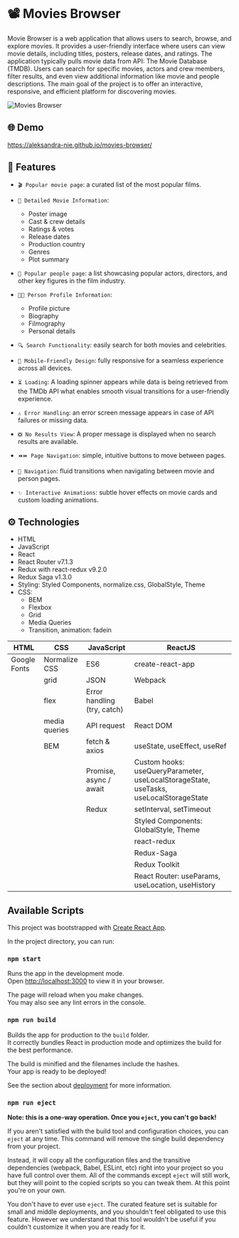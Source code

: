 # 📽 Movies Browser 

Movie Browser is a web application that allows users to search, browse, and explore movies. It provides a user-friendly interface where users can view movie details, including titles, posters, release dates, and ratings. The application typically pulls movie data from API: The Movie Database (TMDB). Users can search for specific movies, actors and crew members, filter results, and even view additional information like movie and people descriptions. The main goal of the project is to offer an interactive, responsive, and efficient platform for discovering movies.

![Movies Browser](https://github.com/Aleksandra-Nie/movies-browser/blob/main/public/moviesbrowser.gif)

## 🌐 Demo

https://aleksandra-nie.github.io/movies-browser/

## 📝 Features

- `🎬 Popular movie page`: a curated list of the most popular films.

- `🎥 Detailed Movie Information`:
  - Poster image
  - Cast & crew details
  - Ratings & votes
  - Release dates
  - Production country
  - Genres
  - Plot summary

- `🌟 Popular people page`: a list showcasing popular actors, directors, and other key figures in the film industry.

- `🧑‍🎤 Person Profile Information`:
  - Profile picture
  - Biography
  - Filmography
  - Personal details

- `🔍 Search Functionality`: easily search for both movies and celebrities.
  
- `📱 Mobile-Friendly Design`: fully responsive for a seamless experience across all devices.

- `⏳ Loading`: A loading spinner appears while data is being retrieved from the TMDb API what enables smooth visual transitions for a user-friendly experience.
  
- `⚠️ Error Handling`: an error screen message appears in case of API failures or missing data.
- `❎ No Results View`: A proper message is displayed when no search results are available.
- `⏪⏩ Page Navigation`: simple, intuitive buttons to move between pages.

- `🔄 Navigation`: fluid transitions when navigating between movie and person pages.

- `✨ Interactive Animations`: subtle hover effects on movie cards and custom loading animations.

## ⚙️ Technologies

- HTML
- JavaScript
- React
- React Router v7.1.3
- Redux with react-redux v9.2.0
- Redux Saga v1.3.0
- Styling: Styled Components, normalize.css, GlobalStyle, Theme  
- CSS:
  - BEM
  - Flexbox
  - Grid
  - Media Queries
  - Transition, animation: fadein  


| HTML         | CSS           | JavaScript                  | ReactJS                                                                               |
| ------------ | ------------- | --------------------------- | ------------------------------------------------------------------------------------- |
| Google Fonts | Normalize CSS | ES6                         | create-react-app                                                                      |
|              | grid          | JSON                        | Webpack                                                                               |
|              | flex          | Error handling (try, catch) | Babel                                                                                 |
|              | media queries | API request                 | React DOM                                                                             |
|              | BEM           | fetch & axios               | useState, useEffect, useRef                                                           |
|              |               | Promise, async / await      | Custom hooks: useQueryParameter, useLocalStorageState, useTasks, useLocalStorageState |
|              |               | Redux                       | setInterval, setTimeout                                                               |
|              |               |                             | Styled Components: GlobalStyle, Theme                                                 |
|              |               |                             | react-redux                                                                           |
|              |               |                             | Redux-Saga                                                                            |
|              |               |                             | Redux Toolkit                                                                         |
|              |               |                             | React Router: useParams, useLocation, useHistory                                      |


## Available Scripts

This project was bootstrapped with [Create React App](https://github.com/facebook/create-react-app).

In the project directory, you can run:

### `npm start`

Runs the app in the development mode.\
Open [http://localhost:3000](http://localhost:3000) to view it in your browser.

The page will reload when you make changes.\
You may also see any lint errors in the console.

### `npm run build`

Builds the app for production to the `build` folder.\
It correctly bundles React in production mode and optimizes the build for the best performance.

The build is minified and the filenames include the hashes.\
Your app is ready to be deployed!

See the section about [deployment](https://facebook.github.io/create-react-app/docs/deployment) for more information.

### `npm run eject`

**Note: this is a one-way operation. Once you `eject`, you can't go back!**

If you aren't satisfied with the build tool and configuration choices, you can `eject` at any time. This command will remove the single build dependency from your project.

Instead, it will copy all the configuration files and the transitive dependencies (webpack, Babel, ESLint, etc) right into your project so you have full control over them. All of the commands except `eject` will still work, but they will point to the copied scripts so you can tweak them. At this point you're on your own.

You don't have to ever use `eject`. The curated feature set is suitable for small and middle deployments, and you shouldn't feel obligated to use this feature. However we understand that this tool wouldn't be useful if you couldn't customize it when you are ready for it.

